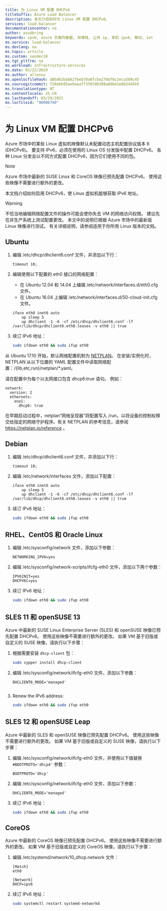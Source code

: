 ```yaml
---
title: 为 Linux VM 配置 DHCPv6
titleSuffix: Azure Load Balancer
description: 本文介绍如何为 Linux VM 配置 DHCPv6。
services: load-balancer
documentationcenter: na
author: asudbring
keywords: ipv6, azure 负载均衡器, 双堆栈, 公共 ip, 本机 ipv6, 移动, iot
ms.service: load-balancer
ms.devlang: na
ms.topic: article
ms.custom: seodec18
ms.tgt_pltfrm: na
ms.workload: infrastructure-services
ms.date: 03/22/2019
ms.author: allensu
ms.openlocfilehash: d8bd62bab627beb70a8fcba276bf8c2eca309c45
ms.sourcegitcommit: f28ebb95ae9aaaff3f87d8388a09b41e0b3445b5
ms.translationtype: HT
ms.contentlocale: zh-CN
ms.lasthandoff: 03/29/2021
ms.locfileid: "96006740"
---
```

# <a name="configure-dhcpv6-for-linux-vms"></a>为 Linux VM 配置 DHCPv6


Azure 市场中的某些 Linux 虚拟机映像默认未配置动态主机配置协议版本 6 (DHCPv6)。 要支持 IPv6，必须在使用的 Linux OS 分发版中配置 DHCPv6。 各种 Linux 分发会以不同方式配置 DHCPv6，因为它们使用不同的包。

> [!NOTE]
> Azure 市场中最新的 SUSE Linux 和 CoreOS 映像已预先配置 DHCPv6。 使用这些映像不需要进行额外的更改。

本文档介绍如何启用 DHCPv6，使 Linux 虚拟机能够获取 IPv6 地址。

> [!WARNING]
> 不恰当地编辑网络配置文件的操作可能会使你失去 VM 的网络访问权限。 建议先在非生产系统上测试配置更改。 本文中的说明已根据 Azure 市场中的最新版 Linux 映像进行测试。 有关详细说明，请参阅适用于你所用 Linux 版本的文档。

## <a name="ubuntu"></a>Ubuntu

1. 编辑 /etc/dhcp/dhclient6.conf 文件，并添加以下行：

    ```config
    timeout 10;
    ```

2. 编辑使用以下配置的 eth0 接口的网络配置：

   * 在 Ubuntu 12.04 和 14.04 上编辑 /etc/network/interfaces.d/eth0.cfg 文件。 
   * 在 Ubuntu 16.04 上编辑 /etc/network/interfaces.d/50-cloud-init.cfg 文件。

    ```config
    iface eth0 inet6 auto
        up sleep 5
        up dhclient -1 -6 -cf /etc/dhcp/dhclient6.conf -lf /var/lib/dhcp/dhclient6.eth0.leases -v eth0 || true
    ```

3. 续订 IPv6 地址：

    ```bash
    sudo ifdown eth0 && sudo ifup eth0
    ```

从 Ubuntu 17.10 开始，默认网络配置机制为 [NETPLAN]( https://netplan.io)。  在安装/实例化时，NETPLAN 从以下位置的 YAML 配置文件中读取网络配置：/{lib,etc,run}/netplan/*.yaml。

请在配置中为每个以太网接口包含 dhcp6:true 语句。  例如：

```config
network:
  version: 2
  ethernets:
    eno1:
      dhcp6: true
```

在早期启动过程中，netplan“网络呈现器”将配置写入 /run，以将设备的控制权移交给指定的网络守护程序。有关 NETPLAN 的参考信息，请参阅 https://netplan.io/reference 。
 
## <a name="debian"></a>Debian

1. 编辑 /etc/dhcp/dhclient6.conf 文件，并添加以下行：

    ```config
    timeout 10;
    ```

2. 编辑 /etc/network/interfaces 文件，添加以下配置：

    ```config
    iface eth0 inet6 auto
        up sleep 5
        up dhclient -1 -6 -cf /etc/dhcp/dhclient6.conf -lf /var/lib/dhcp/dhclient6.eth0.leases -v eth0 || true
    ```

3. 续订 IPv6 地址：

    ```bash
    sudo ifdown eth0 && sudo ifup eth0
    ```

## <a name="rhel-centos-and-oracle-linux"></a>RHEL、CentOS 和 Oracle Linux

1. 编辑 /etc/sysconfig/network 文件，添加以下参数：

    ```config
    NETWORKING_IPV6=yes
    ```

2. 编辑 /etc/sysconfig/network-scripts/ifcfg-eth0 文件，添加以下两个参数：

    ```config
    IPV6INIT=yes
    DHCPV6C=yes
    ```

3. 续订 IPv6 地址：

    ```bash
    sudo ifdown eth0 && sudo ifup eth0
    ```

## <a name="sles-11-and-opensuse-13"></a>SLES 11 和 openSUSE 13

Azure 中最新的 SUSE Linux Enterprise Server (SLES) 和 openSUSE 映像已预先配置 DHCPv6。 使用这些映像不需要进行额外的更改。 如果 VM 基于旧版或自定义的 SUSE 映像，请执行以下步骤：

1. 根据需要安装 `dhcp-client` 包：

    ```bash
    sudo zypper install dhcp-client
    ```

2. 编辑 /etc/sysconfig/network/ifcfg-eth0 文件，添加以下参数：

    ```config
    DHCLIENT6_MODE='managed'
    

3. Renew the IPv6 address:

    ```bash
    sudo ifdown eth0 && sudo ifup eth0
    ```

## <a name="sles-12-and-opensuse-leap"></a>SLES 12 和 openSUSE Leap

Azure 中最新的 SLES 和 openSUSE 映像已预先配置 DHCPv6。 使用这些映像不需要进行额外的更改。 如果 VM 基于旧版或自定义的 SUSE 映像，请执行以下步骤：

1. 编辑 /etc/sysconfig/network/ifcfg-eth0 文件，并使用以下值替换 `#BOOTPROTO='dhcp4'` 参数：

    ```config
    BOOTPROTO='dhcp'
    ```

2. 编辑 /etc/sysconfig/network/ifcfg-eth0 文件，添加以下参数：

    ```config
    DHCLIENT6_MODE='managed'
    ```

3. 续订 IPv6 地址：

    ```bash
    sudo ifdown eth0 && sudo ifup eth0
    ```

## <a name="coreos"></a>CoreOS

Azure 中最新的 CoreOS 映像已预先配置 DHCPv6。 使用这些映像不需要进行额外的更改。 如果 VM 基于旧版或自定义的 CoreOS 映像，请执行以下步骤：

1. 编辑 /etc/systemd/network/10_dhcp.network 文件：

    ```config
    [Match]
    eth0

    [Network]
    DHCP=ipv6
    ```

2. 续订 IPv6 地址：

    ```bash
    sudo systemctl restart systemd-networkd
    ```
